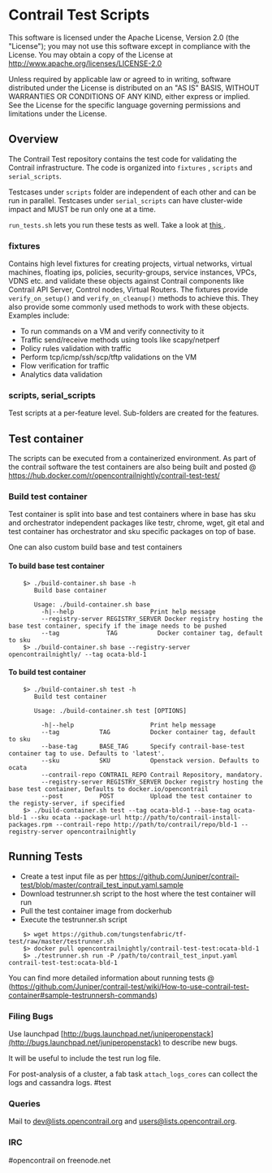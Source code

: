 
# Contrail Test Scripts

This software is licensed under the Apache License, Version 2.0 (the "License");
you may not use this software except in compliance with the License.
You may obtain a copy of the License at http://www.apache.org/licenses/LICENSE-2.0

Unless required by applicable law or agreed to in writing, software
distributed under the License is distributed on an "AS IS" BASIS,
WITHOUT WARRANTIES OR CONDITIONS OF ANY KIND, either express or implied.
See the License for the specific language governing permissions and
limitations under the License.

## Overview

The Contrail Test repository contains the test code for validating the Contrail infrastructure.
The code is organized into ``fixtures`` , ``scripts`` and ``serial_scripts``.

Testcases under ``scripts`` folder are independent of each other and can be run in parallel.
Testcases under ``serial_scripts`` can have cluster-wide impact and MUST be run only one at a time.

``run_tests.sh`` lets you run these tests as well. Take a look at [ this ](https://github.com/Juniper/contrail-test/wiki/Running-Tests).

### fixtures

Contains high level fixtures for creating projects, virtual networks, virtual machines, floating ips, policies, security-groups, service instances, VPCs, VDNS etc. and validate these objects against Contrail components like Contrail API Server, Control nodes, Virtual Routers. 
The fixtures provide ``verify_on_setup()`` and ``verify_on_cleanup()`` methods to achieve this. They also provide some commonly used methods to work with these objects. 
Examples include:
- To run commands on a VM and verify connectivity to it
- Traffic send/receive methods using tools like scapy/netperf 
- Policy rules validation with traffic 
- Perform tcp/icmp/ssh/scp/tftp validations on the VM
- Flow verification for traffic
- Analytics data validation

### scripts, serial_scripts

Test scripts at a per-feature level. Sub-folders are created for the features. 

## Test container

The scripts can be executed from a containerized environment.
As part of the contrail software the test containers are also being built and posted @ https://hub.docker.com/r/opencontrailnightly/contrail-test-test/

### Build test container
Test container is split into base and test containers where in base has sku and
orchestrator independent packages like testr, chrome, wget, git etal and
test container has orchestrator and sku specific packages on top of base.

One can also custom build base and test containers
#### To build base test container
```
    $> ./build-container.sh base -h
       Build base container

       Usage: ./build-container.sh base
         -h|--help                     Print help message
         --registry-server REGISTRY_SERVER Docker registry hosting the base test container, specify if the image needs to be pushed
         --tag             TAG           Docker container tag, default to sku
    $> ./build-container.sh base --registry-server opencontrailnightly/ --tag ocata-bld-1
```
#### To build test container
```
    $> ./build-container.sh test -h
       Build test container

       Usage: ./build-container.sh test [OPTIONS]

         -h|--help                     Print help message
         --tag           TAG           Docker container tag, default to sku
         --base-tag      BASE_TAG      Specify contrail-base-test container tag to use. Defaults to 'latest'.
         --sku           SKU           Openstack version. Defaults to ocata
         --contrail-repo CONTRAIL_REPO Contrail Repository, mandatory.
         --registry-server REGISTRY_SERVER Docker registry hosting the base test container, Defaults to docker.io/opencontrail
         --post          POST          Upload the test container to the registy-server, if specified
    $> ./build-container.sh test --tag ocata-bld-1 --base-tag ocata-bld-1 --sku ocata --package-url http://path/to/contrail-install-packages.rpm --contrail-repo http://path/to/contrail/repo/bld-1 --registry-server opencontrailnightly
```

## Running Tests
* Create a test input file as per https://github.com/Juniper/contrail-test/blob/master/contrail_test_input.yaml.sample
* Download testrunner.sh script to the host where the test container will run
* Pull the test container image from dockerhub
* Execute the testrunner.sh script
```
    $> wget https://github.com/tungstenfabric/tf-test/raw/master/testrunner.sh
    $> docker pull opencontrailnightly/contrail-test-test:ocata-bld-1
    $> ./testrunner.sh run -P /path/to/contrail_test_input.yaml contrail-test-test:ocata-bld-1
```
You can find more detailed information about running tests @ (https://github.com/Juniper/contrail-test/wiki/How-to-use-contrail-test-container#sample-testrunnersh-commands)

### Filing Bugs
Use launchpad [http://bugs.launchpad.net/juniperopenstack](http://bugs.launchpad.net/juniperopenstack) to describe new bugs.

It will be useful to include the test run log file. 

For post-analysis of a cluster, a fab task ``attach_logs_cores`` can collect the logs and cassandra logs.
#test
### Queries
Mail to
dev@lists.opencontrail.org and
users@lists.opencontrail.org.
### IRC 
\#opencontrail on freenode.net
